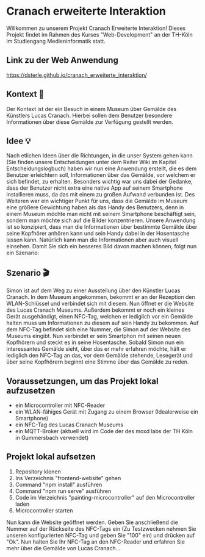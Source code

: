# Cranach erweiterte Interaktion

Willkommen zu unserem Projekt Cranach Erweiterte Interaktion!
Dieses Projekt findet im Rahmen des Kurses "Web-Development" an der TH-Köln im Studiengang Medieninformatik statt.

## Link zu der Web Anwendung 

https://dsterle.github.io/cranach_erweiterte_interaktion/

## Kontext :art:

Der Kontext ist der ein Besuch in einem Museum über Gemälde des Künstlers Lucas Cranach. Hierbei sollen dem Benutzer besondere Informationen über diese Gemälde zur Verfügung gestellt werden.

## Idee :bulb:

Nach etlichen Ideen über die Richtungen, in die unser System gehen kann (Sie finden unsere Entscheidungen unter dem Reiter Wiki im Kapitel Entscheidungslogbuch) haben wir nun eine Anwendung erstellt, die es dem Benutzer erleichtern soll, Informationen über das Gemälde, vor welchem er sich befindet, zu erhalten. Besonders wichtig war uns dabei der Gedanke, dass der Benutzer nicht extra eine native App auf seinem Smartphone installieren muss, da das mit einem zu großen Aufwand verbunden ist.
Des Weiteren war ein wichtiger Punkt für uns, dass die Gemälde im Museum eine größere Gewichtung haben als das Handy des Benutzers, denn in einem Museum möchte man nicht mit seinem Smartphone beschäftigt sein, sondern man möchte sich auf die Bilder konzentrieren.
Unsere Anwendung ist so konzipiert, dass man die Informationen über bestimmte Gemälde über seine Kopfhörer anhören kann und sein Handy dabei in der Hosentasche lassen kann. Natürlich kann man die Informationen aber auch visuell einsehen. Damit Sie sich ein besseres Bild davon machen können, folgt nun ein Szenario:

## Szenario :clapper:

Simon ist auf dem Weg zu einer Ausstellung über den Künstler Lucas Cranach. In dem Museum angekommen, bekommt er an der Rezeption den WLAN-Schlüssel und verbindet sich mit diesem. Nun öffnet er die Website des Lucas Cranach Museums. Außerdem bekommt er noch ein kleines Gerät ausgehändigt, einen NFC-Tag, welchen er lediglich vor ein Gemälde halten muss um Informationen zu diesem auf sein Handy zu bekommen. Auf dem NFC-Tag befindet sich eine Nummer, die Simon auf der Website des Museums eingibt. Nun verbindet er sein Smartphon mit seinen neuen Kopfhörern und steckt es in seine Hosentasche. Sobald Simon nun ein interessantes Gemälde sieht, über das er mehr erfahren möchte, hält er lediglich den NFC-Tag an das, vor dem Gemälde stehende, Lesegerät und über seine Kopfhörern beginnt eine Stimme über das Gemälde zu reden.

## Voraussetzungen, um das Projekt lokal aufzusetzen

* ein Microcontroller mit NFC-Reader
* ein WLAN-fähiges Gerät mit Zugang zu einem Browser (Idealerweise ein Smartphone)
* ein NFC-Tag des Lucas Cranach Museums
* ein MQTT-Broker (aktuell wird im Code der des moxd labs der TH Köln in Gummersbach verwendet)

## Projekt lokal aufsetzen

1. Repository klonen
2. Ins Verzeichnis "frontend-website" gehen
3. Command "npm install" ausführen
4. Command "npm run serve" ausführen
5. Code im Verzeichnis "painting-microcontroller" auf den Microcontroller laden
6. Microcontroller starten

Nun kann die Website geöffnet werden. Geben Sie anschließend die Nummer auf der Rückseite des NFC-Tags ein (Zu Testzwecken nehmen Sie unseren konfigurierten NFC-Tag und geben Sie "100" ein) und drücken auf "Ok". Nun halten Sie Ihr NFC-Tag an den NFC-Reader und erfahren Sie mehr über die Gemälde von Lucas Cranach... 

